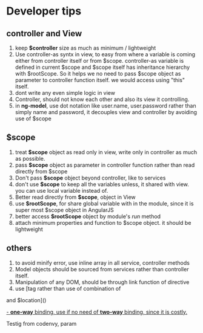 # Developer tips

## controller and View

1. keep **$controller** size as much as minimum / lightweight
2. Use controller-as syntx in view, to easy from where a variable is coming either from controller itself or from $scope. controller-as variable is defined in current $scope and $scope itself has inheritance hierarchy with $rootScope. So it helps we no need to pass $scope object as parameter to controller function itself. we would access using "this" itself.
3. dont write any even simple logic in view
4. Controller, should not know each other and also its view it controlling.
5. in **ng-model**, use dot notation like user.name, user.password rather than simply name and password, it decouples view and controller by avoiding use of $scope

## $scope

1. treat **$scope** object as read only in view, write only in controller as much as possible.
2. pass **$scope** object as parameter in controller function rather than read directly from $scope
3. Don't pass **$scope** object beyond controller, like to services
4. don't use **$scope** to keep all the variables unless, it shared with view. you can use local variable instead of.
5. Better read directly from **$scope**, object in View
6. use **$rootScope**, for share global variable with in the module, since it is super most $scope object in AngularJS
7. better access **$rootScope** object by module's _run_ method
8. attach minimum properties and function to $scope object. it should be lightweight

## others

1. to avoid minify error, use inline array in all service, controller methods
2. Model objects should be sourced from services rather than controller itself.
3. Manipulation of any DOM, should be through link function of directive
4. use [tag rather than use of combination of

  <ng-click> and $location</ng-click>]()

[- **one-way** binding, use if no need of **two-way** binding, since it is costly.]()

[]()

Testig from codenvy, param
